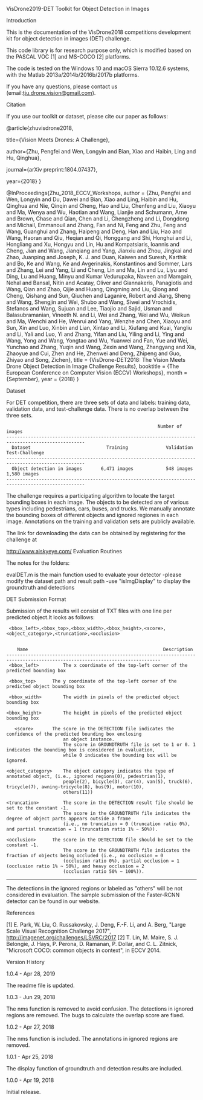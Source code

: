 VisDrone2019-DET Toolkit for Object Detection in Images

Introduction

This is the documentation of the VisDrone2018 competitions development kit for object detection in images (DET) challenge.

This code library is for research purpose only, which is modified based on the PASCAL VOC [1] and MS-COCO [2] platforms.

The code is tested on the Windows 10 and macOS Sierra 10.12.6 systems, with the Matlab 2013a/2014b/2016b/2017b platforms.

If you have any questions, please contact us (email:tju.drone.vision@gmail.com).

Citation

If you use our toolkit or dataset, please cite our paper as follows:

@article{zhuvisdrone2018,

title={Vision Meets Drones: A Challenge},

author={Zhu, Pengfei and Wen, Longyin and Bian, Xiao and Haibin, Ling and Hu, Qinghua},

journal={arXiv preprint:1804.07437},

year={2018}
}

@InProceedings{Zhu_2018_ECCV_Workshops,
author = {Zhu, Pengfei and Wen, Longyin and Du, Dawei and Bian, Xiao and Ling, Haibin and Hu, Qinghua and Nie, Qinqin and Cheng, Hao and Liu, Chenfeng and Liu, Xiaoyu and Ma, Wenya and Wu, Haotian and Wang, Lianjie and Schumann, Arne and Brown, Chase and Qian, Chen and Li, Chengzheng and Li, Dongdong and Michail, Emmanouil and Zhang, Fan and Ni, Feng and Zhu, Feng and Wang, Guanghui and Zhang, Haipeng and Deng, Han and Liu, Hao and Wang, Haoran and Qiu, Heqian and Qi, Honggang and Shi, Honghui and Li, Hongliang and Xu, Hongyu and Lin, Hu and Kompatsiaris, Ioannis and Cheng, Jian and Wang, Jianqiang and Yang, Jianxiu and Zhou, Jingkai and Zhao, Juanping and Joseph, K. J. and Duan, Kaiwen and Suresh, Karthik and Bo, Ke and Wang, Ke and Avgerinakis, Konstantinos and Sommer, Lars and Zhang, Lei and Yang, Li and Cheng, Lin and Ma, Lin and Lu, Liyu and Ding, Lu and Huang, Minyu and Kumar Vedurupaka, Naveen and Mamgain, Nehal and Bansal, Nitin and Acatay, Oliver and Giannakeris, Panagiotis and Wang, Qian and Zhao, Qijie and Huang, Qingming and Liu, Qiong and Cheng, Qishang and Sun, Qiuchen and Laganire, Robert and Jiang, Sheng and Wang, Shengjin and Wei, Shubo and Wang, Siwei and Vrochidis, Stefanos and Wang, Sujuan and Lee, Tiaojio and Sajid, Usman and Balasubramanian, Vineeth N. and Li, Wei and Zhang, Wei and Wu, Weikun and Ma, Wenchi and He, Wenrui and Yang, Wenzhe and Chen, Xiaoyu and Sun, Xin and Luo, Xinbin and Lian, Xintao and Li, Xiufang and Kuai, Yangliu and Li, Yali and Luo, Yi and Zhang, Yifan and Liu, Yiling and Li, Ying and Wang, Yong and Wang, Yongtao and Wu, Yuanwei and Fan, Yue and Wei, Yunchao and Zhang, Yuqin and Wang, Zexin and Wang, Zhangyang and Xia, Zhaoyue and Cui, Zhen and He, Zhenwei and Deng, Zhipeng and Guo, Zhiyao and Song, Zichen},
title = {VisDrone-DET2018: The Vision Meets Drone Object Detection in Image Challenge Results},
booktitle = {The European Conference on Computer Vision (ECCV) Workshops},
month = {September},
year = {2018}
}

Dataset

For DET competition, there are three sets of data and labels: training data, validation data, and test-challenge data. There is no overlap between the three sets.

                                                            Number of images
    ---------------------------------------------------------------------------------------------------
      Dataset                            Training              Validation            Test-Challenge
    ---------------------------------------------------------------------------------------------------
      Object detection in images       6,471 images            548 images             1,580 images
    ---------------------------------------------------------------------------------------------------
The challenge requires a participating algorithm to locate the target bounding boxes in each image. The objects to be detected are of various types including pedestrians, cars, buses, and trucks. We manually annotate the bounding boxes of different objects and ignored regiones in each image. Annotations on the training and validation sets are publicly available.

The link for downloading the data can be obtained by registering for the challenge at

http://www.aiskyeye.com/
Evaluation Routines

The notes for the folders:

evalDET.m is the main function used to evaluate your detector -please modify the dataset path and result path -use "isImgDisplay" to display the groundtruth and detections

DET Submission Format

Submission of the results will consist of TXT files with one line per predicted object.It looks as follows:

     <bbox_left>,<bbox_top>,<bbox_width>,<bbox_height>,<score>,<object_category>,<truncation>,<occlusion>


        Name                                                  Description
    -------------------------------------------------------------------------------------------------------------------------------     
     <bbox_left>	     The x coordinate of the top-left corner of the predicted bounding box
  
     <bbox_top>	     The y coordinate of the top-left corner of the predicted object bounding box
  
     <bbox_width>	     The width in pixels of the predicted object bounding box
 
    <bbox_height>	     The height in pixels of the predicted object bounding box
 
       <score>	     The score in the DETECTION file indicates the confidence of the predicted bounding box enclosing 
                         an object instance.
                         The score in GROUNDTRUTH file is set to 1 or 0. 1 indicates the bounding box is considered in evaluation, 
                         while 0 indicates the bounding box will be ignored.
                          
    <object_category>    The object category indicates the type of annotated object, (i.e., ignored regions(0), pedestrian(1), 
                         people(2), bicycle(3), car(4), van(5), truck(6), tricycle(7), awning-tricycle(8), bus(9), motor(10), 
                         others(11))
                          
    <truncation>	     The score in the DETECTION result file should be set to the constant -1.
                         The score in the GROUNDTRUTH file indicates the degree of object parts appears outside a frame 
                         (i.e., no truncation = 0 (truncation ratio 0%), and partial truncation = 1 (truncation ratio 1% ~ 50%)).
                          
    <occlusion>	     The score in the DETECTION file should be set to the constant -1.
                         The score in the GROUNDTRUTH file indicates the fraction of objects being occluded (i.e., no occlusion = 0 
                         (occlusion ratio 0%), partial occlusion = 1 (occlusion ratio 1% ~ 50%), and heavy occlusion = 2 
                         (occlusion ratio 50% ~ 100%)).
   ------------------------------------------------------------------------------------------------------------------------------
The detections in the ignored regions or labeled as "others" will be not considered in evaluation. The sample submission of the Faster-RCNN detector can be found in our website.

References

[1] E. Park, W. Liu, O. Russakovsky, J. Deng, F.-F. Li, and A. Berg, "Large Scale Visual Recognition Challenge 2017", http://imagenet.org/challenges/LSVRC/2017 
[2] T. Lin, M. Maire, S. J. Belongie, J. Hays, P. Perona, D. Ramanan, P. Dollar, and C. L. Zitnick, "Microsoft COCO: common objects in context", in ECCV 2014.

Version History

1.0.4 - Apr 28, 2019

The readme file is updated.

1.0.3 - Jun 29, 2018

The nms function is removed to avoid confusion.
The detections in ignored regions are removed.
The bugs to calculate the overlap score are fixed.

1.0.2 - Apr 27, 2018

The nms function is included.
The annotations in ignored regions are removed.

1.0.1 - Apr 25, 2018

The display function of groundtruth and detection results are included.

1.0.0 - Apr 19, 2018

Initial release.
